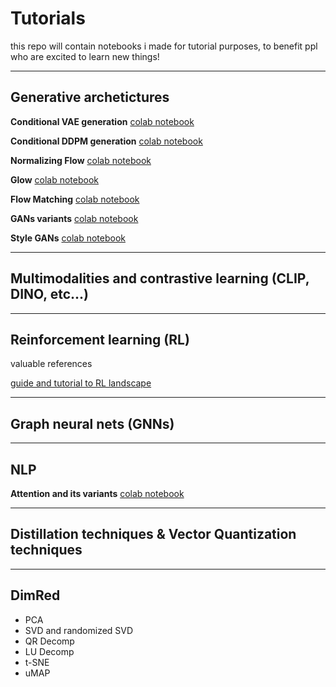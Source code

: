 # Tutorials
this repo will contain notebooks i made for tutorial purposes, to benefit ppl who are excited to learn new things!

---
## Generative archetictures

**Conditional VAE generation** [colab notebook](https://t.co/iSSjqR7l4q)

**Conditional DDPM generation** [colab notebook](https://colab.research.google.com/drive/1APfyI9lhbShyjHSw0csiw-qYjcc4kOp7?usp=sharing)

**Normalizing Flow** [colab notebook](https://colab.research.google.com/drive/1KeuzX8Gz8jur0yHDqQiJbX3xROLLZTFv?usp=sharing)

**Glow** [colab notebook](https://colab.research.google.com/drive/1pBNbH8v3gSH731cQCpysFiqviaDgKry7?usp=sharing)

**Flow Matching** [colab notebook](https://colab.research.google.com/drive/1-HvyrSjoERrcN5Lv-7Y73ane5734dRBZ?usp=sharing)

**GANs variants** [colab notebook](https://colab.research.google.com/drive/1kwzyuUwg6W8qi-GKkB9_1-_Yh7zPeIYa?usp=sharing)

**Style GANs** [colab notebook]()

---
## Multimodalities and contrastive learning (CLIP, DINO, etc...)

---
## Reinforcement learning (RL)

valuable references

[guide and tutorial to RL landscape](https://arxiv.org/abs/2412.05265)

---
## Graph neural nets (GNNs)

---
## NLP

**Attention and its variants** [colab notebook]()

---
## Distillation techniques & Vector Quantization techniques

---
## DimRed
* PCA
* SVD and randomized SVD
* QR Decomp
* LU Decomp
* t-SNE
* uMAP
